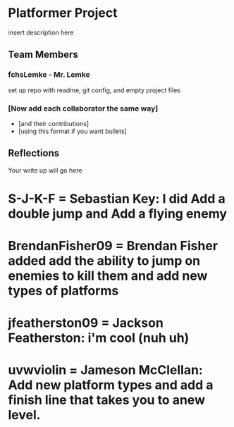 # Platformer Project
insert description here


## Team Members
### fchsLemke - Mr. Lemke
set up repo with readme, git config, and empty project files
### [Now add each collaborator the same way]
* [and their contributions]
* [using this format if you want bullets]


## Reflections

Your write up will go here
# S-J-K-F = Sebastian Key: I did Add a double jump and Add a flying enemy
# BrendanFisher09 = Brendan Fisher added add the ability to jump on enemies to kill them and add new types of platforms
# jfeatherston09 = Jackson Featherston: i'm cool (nuh uh)
# uvwviolin = Jameson McClellan: Add new platform types and add a finish line that takes you to anew level. 

